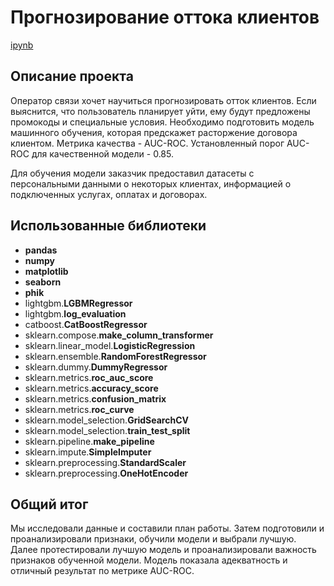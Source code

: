 # Прогнозирование оттока клиентов
[ipynb](https://github.com/tkachuk45/portfolio/blob/main/car_prices/car_prices_project.ipynb)

## Описание проекта
Оператор связи хочет научиться прогнозировать отток клиентов. Если выяснится, что пользователь планирует уйти, ему будут предложены промокоды и специальные условия. Необходимо подготовить модель машинного обучения, которая предскажет расторжение договора клиентом. Метрика качества - AUC-ROC. Установленный порог AUC-ROC для качественной модели - 0.85.

Для обучения модели заказчик предоставил датасеты с персональными данными о некоторых клиентах, информацией о подключенных услугах, оплатах и договорах.

## Использованные библиотеки
- **pandas**
- **numpy**
- **matplotlib**
- **seaborn**
- **phik**
- lightgbm.**LGBMRegressor**
- lightgbm.**log_evaluation**
- catboost.**CatBoostRegressor**
- sklearn.compose.**make_column_transformer**
- sklearn.linear_model.**LogisticRegression**
- sklearn.ensemble.**RandomForestRegressor**
- sklearn.dummy.**DummyRegressor**
- sklearn.metrics.**roc_auc_score**
- sklearn.metrics.**accuracy_score**
- sklearn.metrics.**confusion_matrix**
- sklearn.metrics.**roc_curve**
- sklearn.model_selection.**GridSearchCV**
- sklearn.model_selection.**train_test_split**
- sklearn.pipeline.**make_pipeline**
- sklearn.impute.**SimpleImputer**
- sklearn.preprocessing.**StandardScaler**
- sklearn.preprocessing.**OneHotEncoder** 

## Общий итог
Мы исследовали данные и составили план работы. Затем подготовили и проанализировали признаки, обучили модели и выбрали лучшую. Далее протестировали лучшую модель и проанализировали важность признаков обученной модели. Модель показала адекватность и отличный результат по метрике AUC-ROC.
